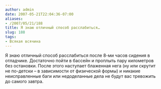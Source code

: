 ```yaml
---
author: admin
date: 2007-05-21T22:04:36-07:00
aliases:
- /2007/05/21/188
title: Я знаю отличный способ расслабиться…
slug: 188
tags:
- Всякая всячина
---
```


Я знаю отличный способ расслабиться после 8-ми часов сидения в отладчике. Достаточно пойти в бассейн и проплыть пару километров без остановки. После этого наступает блаженная нега (ну или скрутит не по-детски – в зависимости от физической формы) и никакие неисправленные баги или недоделанные дела не будут вас тревожить до самого завтра.
